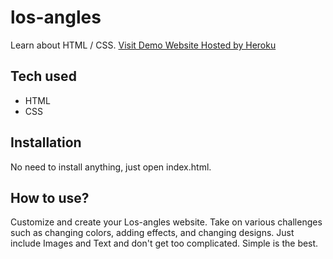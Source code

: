 # los-angles

Learn about HTML / CSS.
[Visit Demo Website Hosted by Heroku](https://losangelos-mountain.netlify.app/)

## Tech used

- HTML
- CSS

## Installation

No need to install anything, just open index.html.

## How to use?

Customize and create your Los-angles website. Take on various challenges such as changing colors, adding effects, and changing designs. Just include Images and Text and don't get too complicated.
Simple is the best.

